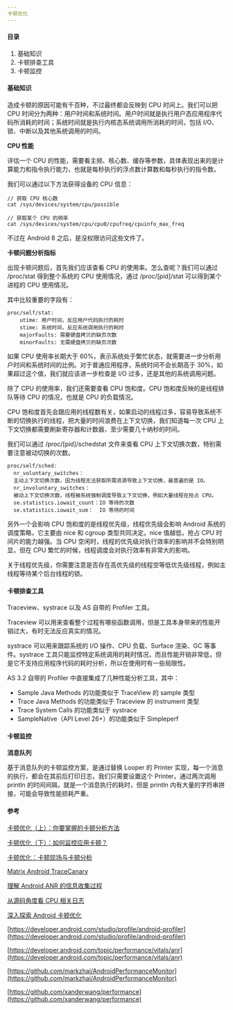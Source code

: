 ```yaml
---
卡顿优化
---
```


#### 目录

1. 基础知识
2. 卡顿排查工具
3. 卡顿监控

#### 基础知识

造成卡顿的原因可能有千百种，不过最终都会反映到 CPU 时间上。我们可以把 CPU 时间分为两种：用户时间和系统时间。用户时间就是执行用户态应用程序代码所消耗的时间；系统时间就是执行内核态系统调用所消耗的时间，包括 I/O、锁、中断以及其他系统调用的时间。

**CPU 性能**

评估一个 CPU 的性能，需要看主频、核心数、缓存等参数，具体表现出来的是计算能力和指令执行能力，也就是每秒执行的浮点数计算数和每秒执行的指令数。

我们可以通过以下方法获得设备的 CPU 信息：

```shell
// 获取 CPU 核心数
cat /sys/devices/system/cpu/possible  

// 获取某个 CPU 的频率
cat /sys/devices/system/cpu/cpu0/cpufreq/cpuinfo_max_freq
```

不过在 Android 8 之后，是没权限访问这些文件了。

**卡顿问题分析指标**

出现卡顿问题后，首先我们应该查看 CPU 的使用率。怎么查呢？我们可以通过 /proc/stat 得到整个系统的 CPU 使用情况，通过 /proc/[pid]/stat 可以得到某个进程的 CPU 使用情况。

其中比较重要的字段有：

```
proc/self/stat:
	utime: 用户时间，反应用户代码执行的耗时
	stime: 系统时间，反应系统调用执行的耗时
	majorFaults: 需要硬盘拷贝的缺页次数
	minorFaults: 无需硬盘拷贝的缺页次数
```

如果 CPU 使用率长期大于 60%，表示系统处于繁忙状态，就需要进一步分析用户时间和系统时间的比例。对于普通应用程序，系统时间不会长期高于 30%，如果超过这个值，我们就应该进一步检查是 I/O 过多，还是其他的系统调用问题。

除了 CPU 的使用率，我们还需要查看 CPU 饱和度。CPU 饱和度反映的是线程排队等待 CPU 的情况，也就是 CPU 的负载情况。

CPU 饱和度首先会跟应用的线程数有关，如果启动的线程过多，容易导致系统不断的切换执行的线程，把大量的时间浪费在上下文切换，我们知道每一次 CPU 上下文切换都需要刷新寄存器和计数器，至少需要几十纳秒的时间。

我们可以通过 /proc/[pid]/schedstat 文件来查看 CPU 上下文切换次数，特别需要注意被动切换的次数。

```
proc/self/sched:
  nr_voluntary_switches：     
  主动上下文切换次数，因为线程无法获取所需资源导致上下文切换，最普遍的是 IO。    
  nr_involuntary_switches：   
  被动上下文切换次数，线程被系统强制调度导致上下文切换，例如大量线程在抢占 CPU。
  se.statistics.iowait_count：IO 等待的次数
  se.statistics.iowait_sum：  IO 等待的时间
```

另外一个会影响 CPU 饱和度的是线程优先级，线程优先级会影响 Android 系统的调度策略，它主要由 nice 和 cgroup 类型共同决定。nice 值越低，抢占 CPU 时间片的能力越强。当 CPU 空闲时，线程的优先级对执行效率的影响并不会特别明显，但在 CPU 繁忙的时候，线程调度会对执行效率有非常大的影响。

关于线程优先级，你需要注意是否存在高优先级的线程空等低优先级线程，例如主线程等待某个后台线程的锁。

#### 卡顿排查工具

Traceview、systrace 以及 AS 自带的 Profiler 工具。

Traceview 可以用来查看整个过程有哪些函数调用，但是工具本身带来的性能开销过大，有时无法反应真实的情况。

systrace 可以用来跟踪系统的 I/O 操作、CPU 负载、Surface 渲染、GC 等事件。systrace 工具只能监控特定系统调用的耗时情况，而且性能开销非常低，但是它不支持应用程序代码的耗时分析，所以在使用时有一些局限性。

AS 3.2 自带的 Profiler 中直接集成了几种性能分析工具，其中：

* Sample Java Methods 的功能类似于 TraceView 的 sample 类型
* Trace Java Methods 的功能类似于 Traceview 的 instrument 类型
* Trace System Calls 的功能类似于 systrace
* SampleNative（API Level 26+）的功能类似于 Simpleperf

#### 卡顿监控

**消息队列**

基于消息队列的卡顿监控方案，是通过替换 Looper 的 Printer 实现，每一个消息的执行，都会在其前后打印日志，我们只需要设置这个 Printer，通过两次调用 println 的时间间隔，就是一个消息执行的耗时，但是 println 内有大量的字符串拼接，可能会导致性能损耗严重。



#### 参考

[卡顿优化（上）：你要掌握的卡顿分析方法](https://time.geekbang.org/column/article/71982)

[卡顿优化（下）：如何监控应用卡顿？](https://time.geekbang.org/column/article/72642)

[卡顿优化：卡顿现场与卡顿分析](https://time.geekbang.org/column/article/73277)

[Matrix Android TraceCanary](https://github.com/Tencent/matrix/wiki/Matrix-Android-TraceCanary)

[理解 Android ANR 的信息收集过程](http://gityuan.com/2016/12/02/app-not-response/)

[从源码角度看 CPU 相关日志](https://juejin.cn/post/6844903502733393927)

[深入探索 Android 卡顿优化](https://juejin.cn/post/6844904066259091469)

[https://developer.android.com/studio/profile/android-profiler](https://developer.android.com/studio/profile/android-profiler)

[https://developer.android.com/topic/performance/vitals/anr](https://developer.android.com/topic/performance/vitals/anr)

[https://github.com/markzhai/AndroidPerformanceMonitor](https://github.com/markzhai/AndroidPerformanceMonitor)

[https://github.com/xanderwang/performance](https://github.com/xanderwang/performance)
